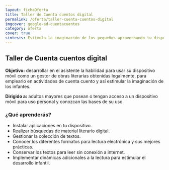 ```yaml
---
layout: fichaOferta
title: Taller de Cuenta cuentos digital
permalink: /oferta/taller-cuenta-cuentos-digital
imgcover: google-ad-cuentacuentos
category: oferta
cover: true
sintesis: Estimula la imaginación de los pequeños aprovechando tu dispositivo.
---
```

## Taller de Cuenta cuentos digital

**Objetivo:** desarrollar en el asistente la habilidad para usar su dispositivo móvil como un gestor de obras literarias obtenidas legalmente, para emplearlo en actividades de cuenta cuento y así estimular la imaginación de los infantes.

**Dirigido a:** adultos mayores que posean o tengan acceso a un dispositivo móvil para uso personal y conozcan las bases de su uso.

### ¿Qué aprenderás?

- Instalar aplicaciones en tu dispositivo.
- Realizar búsquedas de material literario digital.
- Gestionar la colección de textos.
- Conocer los diferentes formatos para lectura electrónica y sus mejores prácticas.
- Conservar los textos para leer sin conexión a internet.
- Implementar dinámicas adicionales a la lectura para estimular el desarrollo infantil.